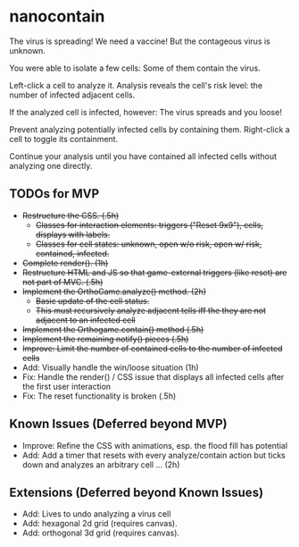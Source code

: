 # nanocontain

The virus is spreading! We need a vaccine!
But the contageous virus is unknown.

You were able to isolate a few cells: Some of them contain the virus.

Left-click a cell to analyze it.
Analysis reveals the cell's risk level: the number of infected adjacent cells.

If the analyzed cell is infected, however: The virus spreads and you loose!

Prevent analyzing potentially infected cells by containing them.
Right-click a cell to toggle its containment.

Continue your analysis until you have contained all infected cells without analyzing one directly.

## TODOs for MVP

- ~~Restructure the CSS. (.5h)~~
    - ~~Classes for interaction elements: triggers ("Reset 9x9"), cells, displays with labels.~~
    - ~~Classes for cell states: unknown, open w/o risk, open w/ risk, contained, infected.~~
- ~~Complete render(). (1h)~~
- ~~Restructure HTML and JS so that game-external triggers (like reset) are not part of MVC. (.5h)~~
- ~~Implement the OrthoGame.analyze() method. (2h)~~
    - ~~Basic update of the cell status.~~
    - ~~This must recursively analyze adjacent tells iff the they are not adjacent to an infected cell~~
- ~~Implement the Orthogame.contain() method (.5h)~~
- ~~Implement the remaining notify() pieces (.5h)~~
- ~~Improve: Limit the number of contained cells to the number of infected cells~~
- Add: Visually handle the win/loose situation (1h)
- Fix: Handle the render() / CSS issue that displays all infected cells after the first user interaction
- Fix: The reset functionality is broken (.5h)

## Known Issues (Deferred beyond MVP)

- Improve: Refine the CSS with animations, esp. the flood fill has potential
- Add: Add a timer that resets with every analyze/contain action but ticks down and analyzes an arbitrary cell ... (2h)

## Extensions (Deferred beyond Known Issues)

- Add: Lives to undo analyzing a virus cell
- Add: hexagonal 2d grid (requires canvas).
- Add: orthogonal 3d grid (requires canvas).